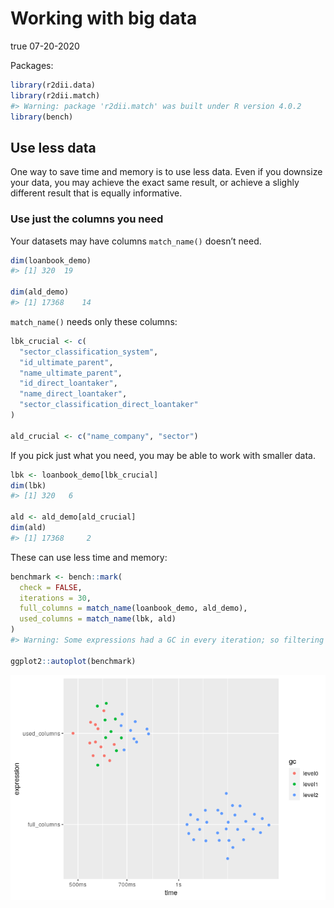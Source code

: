 Working with big data
================
true
07-20-2020

Packages:

``` r
library(r2dii.data)
library(r2dii.match)
#> Warning: package 'r2dii.match' was built under R version 4.0.2
library(bench)
```

## Use less data

One way to save time and memory is to use less data. Even if you
downsize your data, you may achieve the exact same result, or achieve a
slighly different result that is equally informative.

### Use just the columns you need

Your datasets may have columns `match_name()` doesn’t need.

``` r
dim(loanbook_demo)
#> [1] 320  19

dim(ald_demo)
#> [1] 17368    14
```

`match_name()` needs only these columns:

``` r
lbk_crucial <- c(
  "sector_classification_system",
  "id_ultimate_parent",
  "name_ultimate_parent",
  "id_direct_loantaker",
  "name_direct_loantaker",
  "sector_classification_direct_loantaker"
)

ald_crucial <- c("name_company", "sector")
```

If you pick just what you need, you may be able to work with smaller
data.

``` r
lbk <- loanbook_demo[lbk_crucial]
dim(lbk)
#> [1] 320   6

ald <- ald_demo[ald_crucial]
dim(ald)
#> [1] 17368     2
```

These can use less time and memory:

``` r
benchmark <- bench::mark(
  check = FALSE,
  iterations = 30,
  full_columns = match_name(loanbook_demo, ald_demo),
  used_columns = match_name(lbk, ald)
)
#> Warning: Some expressions had a GC in every iteration; so filtering is disabled.

ggplot2::autoplot(benchmark)
```

![](working-with-big-data_files/figure-gfm/unnamed-chunk-5-1.png)<!-- -->
